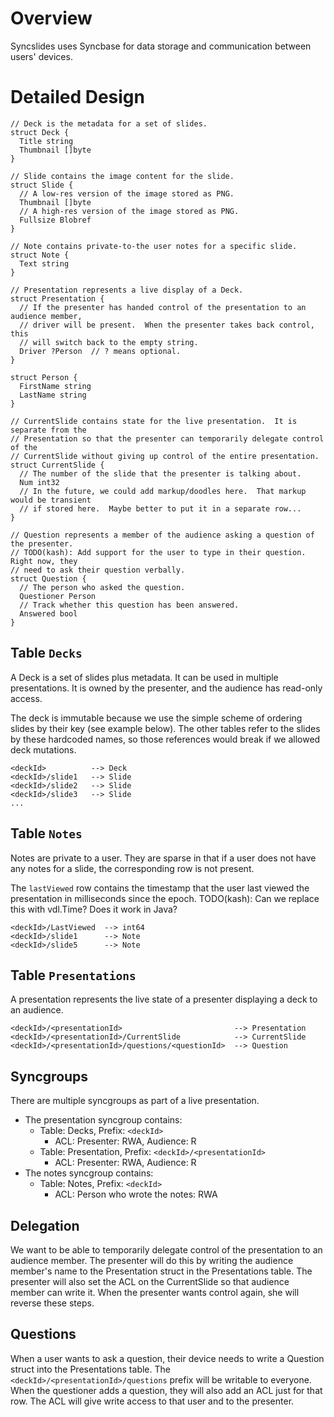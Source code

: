 # Overview

 Syncslides uses Syncbase for data storage and communication between users' devices.

 # Detailed Design
 ```
 // Deck is the metadata for a set of slides.
 struct Deck {
   Title string
   Thumbnail []byte
 }

 // Slide contains the image content for the slide.
 struct Slide {
   // A low-res version of the image stored as PNG.
   Thumbnail []byte
   // A high-res version of the image stored as PNG.
   Fullsize Blobref
 }

 // Note contains private-to-the user notes for a specific slide.
 struct Note {
   Text string
 }

 // Presentation represents a live display of a Deck.
 struct Presentation {
   // If the presenter has handed control of the presentation to an audience member,
   // driver will be present.  When the presenter takes back control, this
   // will switch back to the empty string.
   Driver ?Person  // ? means optional.
 }

 struct Person {
   FirstName string
   LastName string
 }

 // CurrentSlide contains state for the live presentation.  It is separate from the
 // Presentation so that the presenter can temporarily delegate control of the
 // CurrentSlide without giving up control of the entire presentation.
 struct CurrentSlide {
   // The number of the slide that the presenter is talking about.
   Num int32
   // In the future, we could add markup/doodles here.  That markup would be transient
   // if stored here.  Maybe better to put it in a separate row...
 }

 // Question represents a member of the audience asking a question of the presenter.
 // TODO(kash): Add support for the user to type in their question.  Right now, they
 // need to ask their question verbally.
 struct Question {
   // The person who asked the question.
   Questioner Person
   // Track whether this question has been answered.
   Answered bool
 }
 ```

 ## Table `Decks`

 A Deck is a set of slides plus metadata.  It can be used in multiple presentations.  It is owned
 by the presenter, and the audience has read-only access.

 The deck is immutable because we use the simple scheme of ordering slides by their
 key (see example below).  The other tables refer to the slides by these hardcoded
 names, so those references would break if we allowed deck mutations.
 ```
 <deckId>          --> Deck
 <deckId>/slide1   --> Slide
 <deckId>/slide2   --> Slide
 <deckId>/slide3   --> Slide
 ...
 ```

 ## Table `Notes`

 Notes are private to a user.  They are sparse in that if a user does not have any
 notes for a slide, the corresponding row is not present.

 The `lastViewed` row contains the timestamp that the user last viewed the presentation
 in milliseconds since the epoch.
 TODO(kash): Can we replace this with vdl.Time?  Does it work in Java?
 ```
 <deckId>/LastViewed  --> int64
 <deckId>/slide1      --> Note
 <deckId>/slide5      --> Note
 ```

 ## Table `Presentations`

 A presentation represents the live state of a presenter displaying a deck to an audience.
 ```
 <deckId>/<presentationId>                         --> Presentation
 <deckId>/<presentationId>/CurrentSlide            --> CurrentSlide
 <deckId>/<presentationId>/questions/<questionId>  --> Question
 ```

 ## Syncgroups

 There are multiple syncgroups as part of a live presentation.
 * The presentation syncgroup contains:
   * Table: Decks, Prefix: `<deckId>`
     * ACL: Presenter: RWA, Audience: R
   * Table: Presentation, Prefix: `<deckId>/<presentationId>`
     * ACL: Presenter: RWA, Audience: R
 * The notes syncgroup contains:
   * Table: Notes, Prefix: `<deckId>`
     * ACL: Person who wrote the notes: RWA

 ## Delegation

 We want to be able to temporarily delegate control of the presentation to an audience member.
 The presenter will do this by writing the audience member's name to the Presentation struct
 in the Presentations table.  The presenter will also set the ACL on the CurrentSlide so that
 audience member can write it.  When the presenter wants control again, she will reverse these
 steps.

 ## Questions

 When a user wants to ask a question, their device needs to write a Question struct into the
 Presentations table.  The `<deckId>/<presentationId>/questions` prefix will be writable
 to everyone.  When the questioner adds a question, they will also add an ACL just for that
 row.  The ACL will give write access to that user and to the presenter.